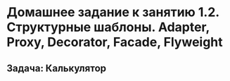 # Домашнее задание к занятию 1.2. Структурные шаблоны. Adapter, Proxy, Decorator, Facade, Flyweight 

## Задача: Калькулятор